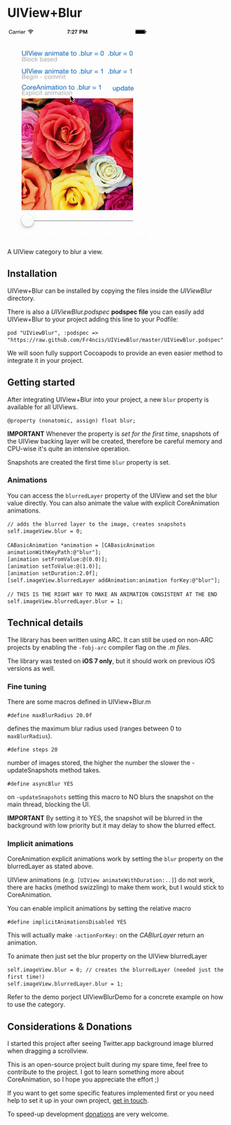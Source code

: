 UIView+Blur
===========
![image](Assets/blur-video.gif)

A UIView category to blur a view.

Installation
--------------

UIView+Blur can be installed by copying the files inside the *UIViewBlur* directory.

There is also a *UIViewBlur.podspec* **podspec file** you can easily add UIView+Blur to your project adding this line to your Podfile:

	pod "UIViewBlur", :podspec => "https://raw.github.com/Fr4ncis/UIViewBlur/master/UIViewBlur.podspec"
	
We will soon fully support Cocoapods to provide an even easier method to integrate it in your project.

Getting started
---------------

After integrating UIView+Blur into your project, a new `blur` property is available for all UIViews.

	@property (nonatomic, assign) float blur;

**IMPORTANT** Whenever the property is *set for the first time*, snapshots of the UIView backing layer will be created, therefore be careful memory and CPU-wise it's quite an intensive operation.

Snapshots are created the first time `blur` property is set. 

### Animations

You can access the `blurredLayer` property of the UIView and set the blur value directly. You can also animate the value with explicit CoreAnimation animations.

    // adds the blurred layer to the image, creates snapshots
    self.imageView.blur = 0;
    
    CABasicAnimation *animation = [CABasicAnimation animationWithKeyPath:@"blur"];
    [animation setFromValue:@(0.0)];
    [animation setToValue:@(1.0)];
    [animation setDuration:2.0f];
    [self.imageView.blurredLayer addAnimation:animation forKey:@"blur"];
    
    // THIS IS THE RIGHT WAY TO MAKE AN ANIMATION CONSISTENT AT THE END
    self.imageView.blurredLayer.blur = 1;

Technical details
-----------------

The library has been written using ARC. It can still be used on non-ARC projects by enabling the `-fobj-arc` compiler flag on the *.m files*.

The library was tested on **iOS 7 only**, but it should work on previous iOS versions as well.

### Fine tuning

There are some macros defined in UIView+Blur.m 

	#define maxBlurRadius 20.0f
	
defines the maximum blur radius used (ranges between 0 to `maxBlurRadius`).
	
	#define steps 20
	
number of images stored, the higher the number the slower the -updateSnapshots method takes.
	
	#define asyncBlur YES
	
on `-updateSnapshots` setting this macro to NO blurs the snapshot on the main thread, blocking the UI.

**IMPORTANT** By setting it to YES, the snapshot will be blurred in the background with low priority but it may delay to show the blurred effect.

### Implicit animations

CoreAnimation explicit animations work by setting the `blur` property on the blurredLayer as stated above.

UIView animations (e.g. `[UIView animateWithDuration:..]`) do not work, there are hacks (method swizzling) to make them work, but I would stick to CoreAnimation.

You can enable implicit animations by setting the relative macro

	#define implicitAnimationsDisabled YES
	
This will actually make `-actionForKey:` on the *CABlurLayer* return an animation.

To animate then just set the blur property on the UIView blurredLayer

	self.imageView.blur = 0; // creates the blurredLayer (needed just the first time!)
    self.imageView.blurredLayer.blur = 1;
    
Refer to the demo porject UIViewBlurDemo for a concrete example on how to use the category.

Considerations & Donations
--------------------------

I started this project after seeing Twitter.app background image blurred when dragging a scrollview.

This is an open-source project built during my spare time, feel free to contribute to the project.
I got to learn something more about CoreAnimation, so I hope you appreciate the effort ;)

If you want to get some specific features implemented first or you need help to set it up in your own project, [get in touch](mailto:ego@fr4ncis.net).

To speed-up development [donations](https://www.paypal.com/cgi-bin/webscr?cmd=_s-xclick&hosted_button_id=FQPB9PZGVBXL2) are very welcome.
